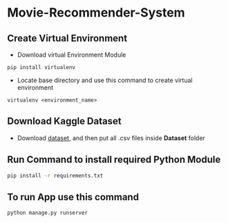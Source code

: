 # Movie-Recommender-System

## Create Virtual Environment
- Download virtual Environment Module
```
pip install virtualenv
```
- Locate base directory and use this command to create virtual environment
```
virtualenv <environment_name>
```
## Download Kaggle Dataset
- Download [dataset](https://www.kaggle.com/datasets/rounakbanik/the-movies-dataset), and then put all .csv files inside **Dataset** folder
## Run Command to install required Python Module
```sh
pip install -r requirements.txt
```
## To run App use this command
```sh
python manage.py runserver
```
